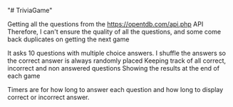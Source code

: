 "# TriviaGame" 

Getting all the questions from the https://opentdb.com/api.php API
Therefore, I can't ensure the quality of all the questions, and some come back duplicates on getting the next game

It asks 10 questions with multiple choice answers.
I shuffle the answers so the correct answer is always randomly placed
Keeping track of all correct, incorrect and non answered questions
Showing the results at the end of each game

Timers are for how long to answer each question and how long to display correct or incorrect answer.
